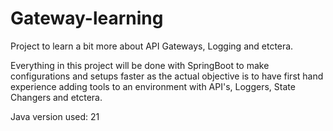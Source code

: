 # Gateway-learning

Project to learn a bit more about API Gateways, Logging and etctera.

Everything in this project will be done with SpringBoot to make configurations and setups faster as the actual objective is to have first hand experience adding tools to an environment with API's, Loggers, State Changers and etctera.

Java version used: 21
